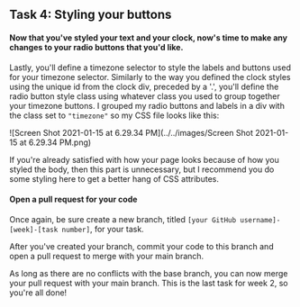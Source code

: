 ## Task 4: Styling your buttons 

#### Now that you've styled your text and your clock, now's time to make any changes to your radio buttons that you'd like.

Lastly, you'll define a timezone selector to style the labels and buttons used for your timezone selector.  Similarly to the way you defined the clock styles using the unique id from the clock div, preceded by a '.', you'll define the radio button style class using whatever class you used to group together your timezone buttons. I grouped my radio buttons and labels in a div with the class set to `"timezone"` so my CSS file looks like this:

![Screen Shot 2021-01-15 at 6.29.34 PM](../../images/Screen Shot 2021-01-15 at 6.29.34 PM.png)

If you're already satisfied with how your page looks because of how you styled the body, then this part is unnecessary, but I recommend you do some styling here to get a better hang of CSS attributes.

#### Open a pull request for your code

Once again, be sure create a new branch, titled `[your GitHub username]-[week]-[task number]`, for your task.  

After you've created your branch, commit your code to this branch and open a pull request to merge with your main branch.  

As long as there are no conflicts with the base branch, you can now merge your pull request with your main branch. This is the last task for week 2, so you're all done! 